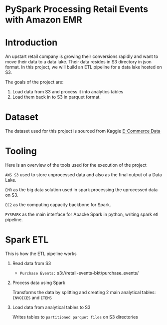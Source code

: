 # PySpark Processing Retail Events with Amazon EMR

# Introduction
An upstart retail company is growing their conversions rapidly and want to move their data to a data lake. 
Their data resides in S3 directory in json format.
In this project, we will build an ETL pipeline for a data lake hosted on S3.

The goals of the project are:
1. Load data from S3 and process it into analytics tables
2. Load them back in to S3 in parquet format.


# Dataset
The dataset used for this project is sourced from Kaggle [E-Commerce Data](https://www.kaggle.com/datasets/carrie1/ecommerce-data)


# Tooling
Here is an overview of the tools used for the execution of the project

`AWS S3` used to store unprocessed data and also as the final output of a Data Lake.

`EMR` as the big data solution used in spark processing the uprocessed data on S3. 

`EC2` as the computing capacity backbone for Spark.

`PYSPARK` as the main interface for Apacke Spark in python, writing spark etl pipeline.




# Spark ETL
This is how the ETL pipeline works

1. Read data from S3

    + `Purchase Events:` s3://retail-events-bkt/purchase_events/
    
2. Process data using Spark

   Transforms the data by splitting and creating 2 main analytical tables: `INVOICES` and `ITEMS`

3. Load data from analytical tables to S3

   Writes tables to `partitioned parquet files` on S3 directories

